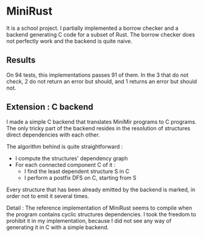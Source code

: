 # MiniRust

It is a school project. I partially implemented a borrow checker and a backend generating
C code for a subset of Rust. The borrow checker does not perfectly work and the backend is
quite naive.

## Results

On 94 tests, this implementations passes 91 of them. In the 3 that do not check, 2 do
not return an error but should, and 1 returns an error but should not.

## Extension : C backend

I made a simple C backend that translates MiniMir programs to C programs. The only tricky
part of the backend resides in the resolution of structures direct dependencies with each
other.

The algorithm behind is quite straightforward :
  - I compute the structures' dependency graph
  - For each connected component C of it :
    - I find the least dependent structure S in C
    - I perform a postfix DFS on C, starting from S

Every structure that has been already emitted by the backend is marked, in order not to
emit it several times.

Detail : The reference implementation of MiniRust seems to compile when the program
contains cyclic structures dependencies. I took the freedom to prohibit it in my
implementation, because I did not see any way of generating it in C with a simple backend.

